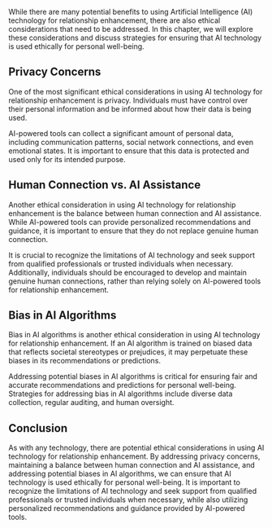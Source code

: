 
While there are many potential benefits to using Artificial Intelligence (AI) technology for relationship enhancement, there are also ethical considerations that need to be addressed. In this chapter, we will explore these considerations and discuss strategies for ensuring that AI technology is used ethically for personal well-being.

Privacy Concerns
----------------

One of the most significant ethical considerations in using AI technology for relationship enhancement is privacy. Individuals must have control over their personal information and be informed about how their data is being used.

AI-powered tools can collect a significant amount of personal data, including communication patterns, social network connections, and even emotional states. It is important to ensure that this data is protected and used only for its intended purpose.

Human Connection vs. AI Assistance
----------------------------------

Another ethical consideration in using AI technology for relationship enhancement is the balance between human connection and AI assistance. While AI-powered tools can provide personalized recommendations and guidance, it is important to ensure that they do not replace genuine human connection.

It is crucial to recognize the limitations of AI technology and seek support from qualified professionals or trusted individuals when necessary. Additionally, individuals should be encouraged to develop and maintain genuine human connections, rather than relying solely on AI-powered tools for relationship enhancement.

Bias in AI Algorithms
---------------------

Bias in AI algorithms is another ethical consideration in using AI technology for relationship enhancement. If an AI algorithm is trained on biased data that reflects societal stereotypes or prejudices, it may perpetuate these biases in its recommendations or predictions.

Addressing potential biases in AI algorithms is critical for ensuring fair and accurate recommendations and predictions for personal well-being. Strategies for addressing bias in AI algorithms include diverse data collection, regular auditing, and human oversight.

Conclusion
----------

As with any technology, there are potential ethical considerations in using AI technology for relationship enhancement. By addressing privacy concerns, maintaining a balance between human connection and AI assistance, and addressing potential biases in AI algorithms, we can ensure that AI technology is used ethically for personal well-being. It is important to recognize the limitations of AI technology and seek support from qualified professionals or trusted individuals when necessary, while also utilizing personalized recommendations and guidance provided by AI-powered tools.
